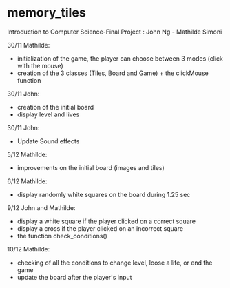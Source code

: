 # memory_tiles
Introduction to Computer Science-Final Project
: John Ng - Mathilde Simoni

30/11 Mathilde: 
- initialization of the game, the player can choose between 3 modes (click with the mouse)
- creation of the 3 classes (Tiles, Board and Game) + the clickMouse function

30/11 John:
- creation of the initial board
- display level and lives

30/11 John:
- Update Sound effects

5/12 Mathilde:
- improvements on the initial board (images and tiles)

6/12 Mathilde:
- display randomly white squares on the board during 1.25 sec

9/12 John and Mathilde:
- display a white square if the player clicked on a correct square
- display a cross if the player clicked on an incorrect square
- the function check_conditions()

10/12 Mathilde:
- checking of all the conditions to change level, loose a life, or end the game
- update the board after the player's input



